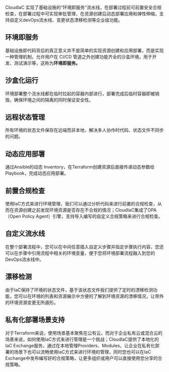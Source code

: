 CloudIaC 实现了基础设施的“环境即服务”流水线，在部署过程前可前置安全合规检查，在部署过程中可实现审批管理，在资源创建后动态部署应用和弹性伸缩，支持自定义devOps流水线、变更状态漂移检测等企业级功能。

## 环境即服务

基础设施即代码背后的真正意义并不是简单的实现资源创建和应用部署，而是实现一种管理机制，允许用户在 CI/CD 管道之外创建功能齐全的沙盒环境，用于开发、测试演示等，这称为**环境即服务。**

## 沙盒化运行

环境部署整个流水线都在临时拉起的容器内部进行，部署完成后临时容器即被销毁，确保环境之间的隔离的同时保证安全性。

## 远程状态管理

所有环境的状态文件保存在远端而非本地，解决多人协作时代码、状态文件不同步的问题。

## 动态应用部署

通过Ansible的动态 Inventory，在Terraform创建资源后直接传递动态参数给Playbook，完成动态应用部署。

## 前置合规检查

使用IaC方式来进行环境管理，我们可以通过分析代码来进行前置的合规检查，从而在资源创建之前发现环境资源是否存在不合规的情况；CloudIaC集成了OPA（Open Policy Agent）引擎，支持导入编写的自定义合规策略来进行合规检查。

## 自定义流水线

在整个部署流程中，您可以在中间任意插入自定义步骤并指定步骤执行内容，您还可以在步骤中引用流程中相关的环境变量，便于您将环境部署流程融入到您的DevOps流水线中。

## 漂移检测

由于IaC保持了环境的状态文件，基于该状态文件我们提供了定时的漂移检测功能，您可以在环境的列表和资源展示中方便的了解到环境资源的漂移情况，让带外的环境资源变更无所遁形。

## 私有化部署场景支持

对于Terraform来说，使用场景基本聚焦在公有云，而对于企业私有云或混合云的场景来说，如何使用IaC方式来进行管理是一个挑战；CloudIaC提供了本地化的IaC Exchange服务，通过在本地管理Providers、Modules，让企业在私有化部署的场景下也可以流畅使用IaC方式来进行环境的管理，同时您也可以在IaC Exchange中发布编写好的合规策略，让更多组织或用户可以直接使用您分享的合规策略。

